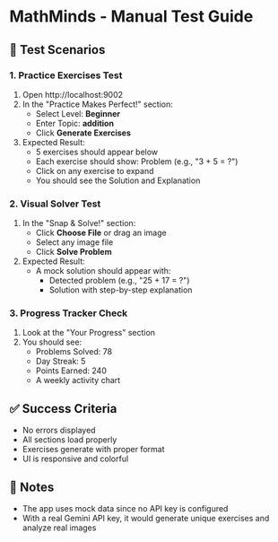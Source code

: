 # MathMinds - Manual Test Guide

## 🧪 Test Scenarios

### 1. Practice Exercises Test
1. Open http://localhost:9002
2. In the "Practice Makes Perfect!" section:
   - Select Level: **Beginner**
   - Enter Topic: **addition**
   - Click **Generate Exercises**
3. Expected Result:
   - 5 exercises should appear below
   - Each exercise should show: Problem (e.g., "3 + 5 = ?")
   - Click on any exercise to expand
   - You should see the Solution and Explanation

### 2. Visual Solver Test  
1. In the "Snap & Solve!" section:
   - Click **Choose File** or drag an image
   - Select any image file
   - Click **Solve Problem**
2. Expected Result:
   - A mock solution should appear with:
     - Detected problem (e.g., "25 + 17 = ?")
     - Solution with step-by-step explanation

### 3. Progress Tracker Check
1. Look at the "Your Progress" section
2. You should see:
   - Problems Solved: 78
   - Day Streak: 5
   - Points Earned: 240
   - A weekly activity chart

## ✅ Success Criteria
- No errors displayed
- All sections load properly
- Exercises generate with proper format
- UI is responsive and colorful

## 📝 Notes
- The app uses mock data since no API key is configured
- With a real Gemini API key, it would generate unique exercises and analyze real images